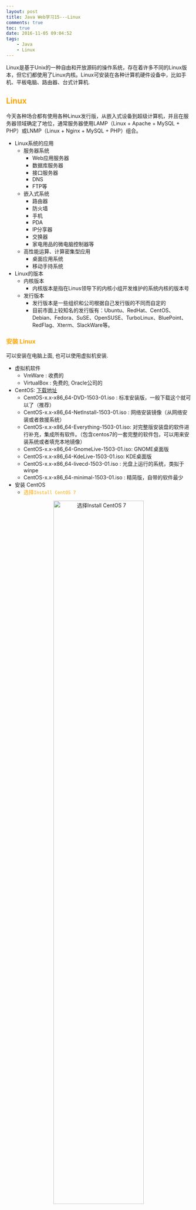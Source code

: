 ```yaml
---
layout: post
title: Java Web学习15---Linux
comments: true
toc: true
date: 2016-11-05 09:04:52
tags:
	- Java
	- Linux
---
```


Linux是基于Unix的一种自由和开放源码的操作系统，存在着许多不同的Linux版本，但它们都使用了Linux内核。Linux可安装在各种计算机硬件设备中，比如手机、平板电脑、路由器、台式计算机.

<!--more-->

## <font color=orange> Linux </font>
 
今天各种场合都有使用各种Linux发行版，从嵌入式设备到超级计算机，并且在服务器领域确定了地位，通常服务器使用LAMP（Linux + Apache + MySQL + PHP）或LNMP（Linux + Nginx + MySQL + PHP）组合。

* Linux系统的应用
	* 服务器系统
		* Web应用服务器
		* 数据库服务器
		* 接口服务器
		* DNS
		* FTP等
	* 嵌入式系统
		* 路由器
		* 防火墙
		* 手机
		* PDA
		* IP分享器
		* 交换器
		* 家电用品的微电脑控制器等
	* 高性能运算、计算密集型应用
		* 桌面应用系统
		* 移动手持系统
* Linux的版本
	* 内核版本
		* 内核版本是指在Linus领导下的内核小组开发维护的系统内核的版本号
	* 发行版本
		* 发行版本是一些组织和公司根据自己发行版的不同而自定的
		* 目前市面上较知名的发行版有：Ubuntu、RedHat、CentOS、Debian、Fedora、SuSE、OpenSUSE、TurboLinux、BluePoint、RedFlag、Xterm、SlackWare等。

### <font color=orange>安装 Linux </font>
可以安装在电脑上面, 也可以使用虚拟机安装.

* 虚拟机软件
	* VmWare	   : 收费的
	* VirtualBox : 免费的, Oracle公司的
* CentOS: [下载地址](https://www.centos.org/download/)
	* CentOS-x.x-x86_64-DVD-1503-01.iso : 标准安装版，一般下载这个就可以了（推荐）
	* CentOS-x.x-x86_64-NetInstall-1503-01.iso : 网络安装镜像（从网络安装或者救援系统）
	* CentOS-x.x-x86_64-Everything-1503-01.iso: 对完整版安装盘的软件进行补充，集成所有软件。（包含centos7的一套完整的软件包，可以用来安装系统或者填充本地镜像）
	* CentOS-x.x-x86_64-GnomeLive-1503-01.iso: GNOME桌面版
	* CentOS-x.x-x86_64-KdeLive-1503-01.iso: KDE桌面版
	* CentOS-x.x-x86_64-livecd-1503-01.iso : 光盘上运行的系统，类拟于winpe
	* CentOS-x.x-x86_64-minimal-1503-01.iso : 精简版，自带的软件最少
* 安装 CentOS
	* <font color=orange>选择`Install CentOS 7`</font>
<center>
<img src="http://oak4eha4y.bkt.clouddn.com/centOS_1.png" alt="选择Install CentOS 7" style="width: 70%; text-align: center; display: block;"/>
</center>
	* <font color=orange>语言选择</font>`中文`----`简体中文(中国)`----`继续`, <font color=red>在此选择的语言会称为操作系统的默认语言</font>
<center>	
<img src="http://oak4eha4y.bkt.clouddn.com/centos_2.png" alt="语言选择" style="width: 70%; text-align: center; display: block;"/>
</center>
<center>
<img src="http://oak4eha4y.bkt.clouddn.com/centos_5.png" alt="主设置界面" style="width: 70%; text-align: center; display: block;"/>
</center>

	* <font color=orange>日期和时间</font>
		* 选择一个计算机物理位置最近的时区, 即使你使用NTP(网络时间协议)也需要选择正确的时区.
		* 可以使用上面的列表来选择, 也可以鼠标选择图中区域来选择
		* 使用网络时间, 首先需要当前系统已经联网, 并且点击后面的设置按钮`添加并标记为使用NTP服务器`
<center>
<img src="http://oak4eha4y.bkt.clouddn.com/centos_3.png" alt="日期和时间" style="width: 70%; text-align: center; display: block;"/>
</center>
<center>
<img src="http://oak4eha4y.bkt.clouddn.com/centos_4.png" alt="设置NTP" style="width: 70%; text-align: center; display: block;"/>
</center>
	* <font color=orange>键盘</font>(K), 添加一个或多个键盘类型作为系统键盘, 第一个位置将作为默认键盘.
<center>
<img src="http://oak4eha4y.bkt.clouddn.com/centos_6.png" alt="键盘设置" style="width: 70%; text-align: center; display: block;"/>
</center>	
	* <font color=orange>语言支持</font>(L), 选择需要安装的额外支持语言	
<center>
<img src="http://oak4eha4y.bkt.clouddn.com/centos_7.png" alt="语言支持" style="width: 70%; text-align: center; display: block;"/>
</center>	
	* <font color=orange>安装源</font>, 选择安装源安装系统的位置
<center>
<img src="http://oak4eha4y.bkt.clouddn.com/centos_8.png" alt="安装源" style="width: 70%; text-align: center; display: block;"/>
</center>	

		* 自动检测安装介质: 使用完整DVD或者USB驱动器启动安装时, 安装程序会检查到它, 并显示在此选项下的基本信息. 点击`验证`以确保适合于安装.
<center>
<img src="http://oak4eha4y.bkt.clouddn.com/centos_9.png" alt="安装源" style="width: 70%; text-align: center; display: block;"/>
</center>	
		* iSO文件: 如果安装程序检测到一个分区的硬盘驱动器挂载的文件系统, 此选项会出现.选择ISO文件,  点击`验证`以确保适合于安装.
		* 在网络上: 从网络上选择下载地址, 可以选择`http://`、`https://`、`ftp://`和`nfs`
	* <font color=orange>软件选择</font>, 选择一个软件包, 默认是`最小安装`
<center>
<img src="http://oak4eha4y.bkt.clouddn.com/centos_10.png" alt="软件选择" style="width: 70%; text-align: center; display: block;"/>
</center>	
	
		* 最小安装: 这个选项只提供运行CentOS 的基本软件包。最小安装为单一目的服务器提供基本需要，并可在这样的安装中最大化性能和安全性
		* 基础设施服务器: 这个选项提供在服务器中使用的CentOS 基本安装，不包含桌面。
		* 文件及打印服务器: 用于企业的文件、打印及存储服务器。
		* 基本网页服务器: 基本系统平台，加上PHP，Web server，还有MySQL和PostgreSQL数据库的客户端，无桌面。
		* 虚拟化主机: 这个选项提供 KVM 和 Virtual Machine Manager 工具以创建用于虚拟机器的主机。
		* 带GUI的服务器: 带有用于操作网络基础设施服务GUI的服务器。
		* GNOME桌面: GNOME是一个非常直观且用户友好的桌面环境。
		* KDE Pasma Workspaces(KDE桌面): 一个高度可配置图形用户界面，其中包括面板、桌面、系统图标以及桌面向导和很多功能强大的KDE应用程序。
		* 开发及生成工作站(Development and Creative Workstation): 这个选项提供在您的CentOS 编译软件所需的工具。
	* <font color=orange>网络和主机名</font>, 本地访问接口由安装程序会自动检测到的接口都列在左侧窗格中。单击列表中的界面显示在右侧的详细信息。要启动或关闭网络接口，将开关在屏幕的右上角为ON或OFF。
		* 主机名可以是完全限定域名（FQDN）格式hostname.domainname或主机名格式 的短主机名.
		* 许多网络有动态主机配置协议（DHCP）服务，它提供自动连接系统与域名。要允许DHCP服务的域名分配给这台机器，只有指定的短主机名.
<center>
<img src="http://oak4eha4y.bkt.clouddn.com/centos_11.png" alt="网络和主机名" style="width: 70%; text-align: center; display: block;"/>
</center>	
		
		* 如果需要手动配置网络
<center>
<img src="http://oak4eha4y.bkt.clouddn.com/centos_12.png" alt="手动配置网络" style="width: 70%; text-align: center; display: block;"/>
</center>				
	* <font color=orange>安装位置</font>
<center>
<img src="http://oak4eha4y.bkt.clouddn.com/centos_13.png" alt="安装位置" style="width: 70%; text-align: center; display: block;"/>
</center>	
	
		* 本地标准磁盘: 本地的硬盘
		* 专用磁盘 & 网络磁盘: 添加额外的专用或网络设备.
		* <font color=red>分区</font>
			* 自动配置分区: 系统自动分区
			* 我想让额外空间可用: 只能在自动配置分区中使用, 但是空间不足, 可以使用这个来释放空间.
<center>
<img src="http://oak4eha4y.bkt.clouddn.com/centos_14.png" alt="我想让额外空间可用" style="width: 70%; text-align: center; display: block;"/>
</center>	

			* <font color=red>我要配置分区</font>: 手动分区
<center>
<img src="http://oak4eha4y.bkt.clouddn.com/centos_17.png" alt="手动分区" style="width: 70%; text-align: center; display: block;"/>
</center>	
				* `/root`: 挂载在/boot中的分区, 包含操作系统内核以及自我引导过程中的文件, 一般是xfs格式的分区, 500M足够大多数用户使用.
				* `/`: 根目录, 默认情况下所有文件都会写入该分区
				* `/var`: 包含了大量应用程序, 同时还保存了临时保存下载的更新软件包
				* `swap`: 被用来支持虚拟内存, 当内存不足时, 数据会写入swap分区, 如果需要安装Oracle, 至少需要3GB
				* `/home`: 用于用户保存系统中的数据,可以在不擦除用户数据的情况下安装或升级CentOS系统.
		* <font color=red>加密</font>, 对`/root`以外的分区进行加密
	* 开始安装
<center>
<img src="http://oak4eha4y.bkt.clouddn.com/centos_15.png" alt="开始安装" style="width: 70%; text-align: center; display: block;"/>
</center>	

		* 安装过程中可以设置root用户密码和创建新用户, 安装的时间取决于选择的软件安装包多少
<center>
<img src="http://oak4eha4y.bkt.clouddn.com/centos_16.png" alt="安装过程中" style="width: 70%; text-align: center; display: block;"/>
</center>	
	* 安装完成后重启, 需要LICENSING
<center>
<img src="http://oak4eha4y.bkt.clouddn.com/centos_18.png" alt="LICENSING" style="width: 70%; text-align: center; display: block;"/>
</center>		
* `ssh 用户名@host`, 例如: `ssh root@1.2.3.4`
* 使用VirtualBox安装虚拟机后, 网络需要选择`桥接网卡`方式, 才能正确获取虚拟机的IP地址
	
### <font color=orange> Linux目录结构 </font>
* bin: 存放二进制可执行文件
* sbin: 存放二进制可执行文件, 只有root才能访问
* <font color=red>etc</font>: 存放系统配置文件
* <font color=red>usr</font>: 用于存放系统共享的系统资源
* <font color=red>home</font>: 存放用户文件的根目录(普通用户)
* <font color=red>root</font>: 超级用户目录(root管理员的home目录在root中)
* dev: 用于存放设备文件
* lib: 存放跟文件系统中的程序运行所需要的共享库以及内科模块
* mnt: 系统管理员安装临时文件系统的安装点
* boot: 存放用于系统引导时使用的各种文件
* tmp: 用于存放各种临时文件
* var: 用于存放运行时需要改变数据的文件

### <font color=orange> Linux常用命令 </font>
* <font color=red>命令使用帮助, 对于不会使用的命令使用下面</font>
	* 方式1: 使用`命令 --help`查看, 例如: `ls --help`
	* 方式2: 使用`man 命令`查看, 例如: `man ls`
		* 退出帮助目录: `q`
* <font color=red>切换目录命令: cd</font>
	* `cd ..`: 切换到上一层目录
	* `cd /`: 切换到系统根目录
	* `cd ~`: 切换到用户主目录
	* `cd -`: 切换到上一个所在目录
* <font color=red>创建目录命令: mkdir</font>
	* `mkdir iOS`: 在当前目录下创建iOS目录
	* `mkdir -p iOS/Apps`: 级联创建iOS以及Apps目录
* <font color=red>删除目录命令: rmdir</font>
	* `rmdir iOS`: 删除iOS目录
	* `rmdir -p iOS/Apps`: 可以迭代删除, 不为空的目录会先删除里面的目录
* <font color=red>列出文件列表命令: ls</font>
	* `ls`: 显示文件夹或文件
	* `ls -a`: Linux系统以`.`开头的文件都是隐藏文件, 该命令会显示隐藏文件
	* `ls -l`: 也可以简写为`ll`, 以列表的形式展示文件或文件夹(显示较多信息) 
		* `ls -lh`或`ll -h`: 友好的方式显示文件(文件大小会使用k、m、g方式显示)
* <font color=red>浏览文件</font>
	* cat: 显示文件的所有内容, 文件太大不推荐使用
	* more: 分页显示文件内容
		* enter: 下一行
		* 空格: 下一页(到底了会自动退出)
	* less: 分页显示文件内容
		* 上下键: 可以查看内容
		* q: 退出
	* <font color=red>tail</font>: 查看文件的后面内容
		* `tail -20 文件路径`: 查看该文件最后20行内容
		* `tail -f 文件路径`: 动态查看内容
			* 通过`ctrl + c`结束
* <font color=red>查看ip地址</font>
	* `ifconfig`: 可以查看ip地址等 
	* `ip addr`: 可以查看ip地址等 
* <font color=red>下载</font>
	* `wget 下载地址`: 下载文件
* <font color=red>显示当前所在目录</font>
	* `pwd`: 显示当前所在目录
* <font color=red>文件操作</font>
	* `touch 文件名`: 创建一个空白的文件
	* `cp 文件 目录/文件名`: 复制文件
	* `mv 文件 目录/文件名`: 移动文件(重命名)
	* `rm 文件名/文件夹`: 删除文件或文件夹
		* 默认会有提示框, 是否删除
		* `rm -f 文件名/文件夹`: 不会出现确认框
		* `rm -r 文件/目录`: 带询问的递归删除
		* `rm -rf 文件/目录`(危险): 不带询问的递归删除
* <font color=red>打包或解压</font>
tar命令位于/bin目录下，它能够将用户所指定的文件或目录打包成一个文件，但不做压缩。一般Linux上常用的压缩方式是选用tar将许多文件打包成一个文件，再以gzip压缩命令压缩成xxx.tar.gz(或称为xxx.tgz)的文件。
	* 常用参数：
		* -c：创建一个新tar文件
		* -v：显示运行过程的信息
		* -f：指定文件名
		* -z：调用gzip压缩命令进行压缩
		* -t：查看压缩文件的内容
		* -x：解开tar文件
	* 常用组合
		* -cvf: 打包一个文件, 并指定tar包名
		* -zcvf: 打包并压缩tar包, 格式是gzip
			* `tar -zcvf App.tar.gz 文件/文件路径`: 路径可以有多个, 中间使用空格隔开
		* -xvf: 解开tar文件
			* `tar -xvf App.tar.gz [-C 路径]`: 如果没有路径, 默认是当前文件夹
* <font color=red>查找符合条件的字符串</font>
	* `grep 字符串 文件名`: 在文件中查找符合条件的字符串
	* 常见参数
		* `--color`: 高亮显示
		* `-A行数`: 后面显示多少行
		* `-B行数`: 前面显示多少行
	* `grep url yum.conf --color -A4`: 在文件中查找符合条件的字符串, 高亮显示, 后面显示4行
* 防火墙
	* 永久开启8080端口: firewall-cmd --add-port=8080/tcp --zone=public --permanent
	* 查询所有已经开启的端口: firewall-cmd --zone=public --list-ports
	* 移除8080端口:firewall-cmd --permanent --zone=public --remove-port=8080/tcp
	* 刷新防火墙使设置生效: firewall-cmd --reload
	* 重启防火墙: sudo systemctl restart firewalld
	
### <font color=orange> Vi和Vim编辑器 </font>
在Linux下一般使用vi编辑器来编辑文件。vi既可以查看文件也可以编辑文件。默认系统没有安装 VIM ，你可以自己安装,<font color=red>在终端以root身份输入`yum install -y vim`等待安装完成即可</font>.
* 三种模式：
	* 命令行
		* 切换到命令行模式: `ESC`键
	* 插入模式
		* 切换到命令行模式: `i`、`o`、`a`键
		* `i`:  在当前位置生前插入
    	* `I`:  在当前行首插入
    	* `a`:  在当前位置后插入
    	* `A`:  在当前行尾插入
    	* `o`:  在当前行之后插入一行
    	* `O`:  在当前行之前插入一行
	* 底行模式, 需要先切换到命令行模式
		* 切换到底行模式: `:`键
* vim常用命令
	* 打开文件：`vim file名`
	* 退出：`esc`,然后 `:q`
	* 修改文件：输入`i`进入插入模式
	* 保存并退出：`esc`, 然后 `:wq`
	* 不保存退出：`esc`, 然后 `:q!`
	* 强制退出: `:q!`或`:wq!`
* 快捷键
	* `dd`: 快速删除一行
	* `R`: 替换
	* `yy`: 复制一行
	* `p`: 粘贴
	
### <font color=orange> 重定向输出`>`和`>>` </font>
* `>`: 重定向输出, 覆盖原有功能
* `>>`: 重定向输出, 追加在内容后面
* 例如: `ifconfig > 3.txt`, 把内容输出到3.txt中

### <font color=orange> 命令执行控制&& </font>
命令之间使用 && 连接，实现逻辑与的功能。
 
* 只有在 && 左边的命令返回真（命令返回值 $? == 0），&& 右边的命令才会被执行。 
* 只要有一个命令返回假（命令返回值 $? == 1），后面的命令就不会被执行。
* 例如: `mkdir test && cd test`

### <font color=orange> 管道 | </font>
管道是Linux命令中重要的一个概念，其作用是<font color=red>将一个命令的输出用作另一个命令的输入</font>。
* 例如: `ifconfig | grep 192.168 -color`, 在ifconfig结果中查找`192.168`
* 查找java相关的进程: `ps -ef | grep java`
* 查找和3306相关的信息: `ps -ef | grep 3306`

### <font color=orange> 网络通讯命令 </font>
* `ifconfig`: 显示或设置网络设备。如果该命令不存在: 运行`yum -y install net-tools`
	* `ifconfig`: 显示网络设备
	* `ifconfig eth0 up`: 启用eth0网卡
	* `ifconfig eth0 down`:  停用eth0网卡
* `ping ip地址或网址`:  探测网络是否通畅。
	* 参数
		* `-c数量`: ping多少次
	* `ping 192.168.1.1 -c10`: ping地址192.168.1.1, 10次
* `netstat`:  查看网络端口。
	* `netstat -an | grep 3306`: 查询3306端口占用情况

### <font color=orange> 加密相关命令 </font>
* md5sum: 查看文件的md5值
	* `md5sum 文件名`: 文件的md5值
	* `md5sum 文件名 > md5.txt`: 获取md5值并写到md5.txt中
* sha1sum: 查看文件的sha1值
	* `sha1sum 文件名`: 文件的sha1值
	* `sha1sum 文件名 > sha1.txt`: 获取sha1值并写到sha1.txt中

### <font color=orange> 系统管理命令 </font>
* date: 显示或设置系统时间
	* `date`:  显示当前系统时间
	* `date -s “2014-01-01 10:10:10“`:  设置系统时间
* `df`: 显示磁盘信息
	* `df –h`:  友好显示大小
* `free`:  显示内存状态
	* `free –m`:  以mb单位显示内存组昂头
* `fdisk -l`: 硬盘使用情况
* `top`:  显示/管理执行中的程序
* `clear`:  清屏幕
* `ps`:  正在运行的某个进程的状态
	* `ps –ef`:  查看所有进程
	* `ps –ef | grep ssh`:  查找某一进程
* `kill`: 杀掉某一进程
	* `kill 2868`:  杀掉pid为2868的进程
	* `kill -9 2868`:  强制杀死进程
* `du`:  显示目录或文件的大小。
	* `du –h`: 显示当前目录的大小
* `who`:  显示目前登入系统的用户信息。
* `hostname`:  查看当前主机名
	* 修改主机名: `vi /etc/sysconfig/network`
* `uname`:  显示系统信息。
	* `uname -a`:  显示本机详细信息。
		* 依次为：内核名称(类别)，主机名，内核版本号，内核版本，内核编译日期，硬件名，处理器类型，硬件平台类型，操作系统名称

### <font color=orange> 用户管理 </font>
* 添加用户
	* `useradd test`:  添加test用户
	* `useradd test -d /home/t1`:  指定用户home目录
* 设置密码
	* `passwd test`: 为test用户设置密码
* 删除用户
	* `userdel test`: 只删除用户, 不删除home里面的目录
	* `userdel -r test`:  删除用户, home目录也会删除
* 切换用户
	* `su - 用户名`: 常用方法, 用户环境也会切换到该用户
	* `ssh -l 用户名 -p 端口 主机ip地址`
* 查看用户信息
	* `id 用户名`: 查看用户信息等
* 将现有用户添加到另外一个组里面, 不改变之前的组, -a是append, 就是将用户添加到新用户组中而不必离开原有的其他用户组
	* `usermod -a -g 组名 用户名`
* 更改用户的主要用户组
	* `usermod -g 组名 用户名`
* 将用户从组里面删除, 前提是该组不上用户的主要组
	* `gpasswd -d user名 group名`
### <font color=orange> 用户组管理 </font>
* 创建组
	* `groupadd 组名`: 添加组
* 用户添加组
	* `useradd 用户名 -g 组名`: 添加用户并设置组
	* 当在创建一个新用户user时，若没有指定他所属于的组，就建立一个和该用户同名的私有组
* 删除组
	* `groupdel 组名`: 如果组里面有用户, 无法删除

## <font color=orange> 文件权限 </font>
Linux系统文件的权限由文件类型(第一个字符)、属主权限(第二个到第四个)、属组权限(第五个到第七个)和其他用户权限(第八个到第十个)组成.如`-rwxr--r--`.
* 权限rwx-
	* `r`: 读权限, 值对应4
	* `w`: 写权限, 值对应2
	* `x`: 可执行权限, 值对应1
	* `-`: 没有相关权限
* 文件类型
	* <font color=red>`-`: 普通文件</font>
	* <font color=red> `d`: 目录</font>
	* `l`: 符号链接
* 文件权限管理
	* `chmod`:  变更文件或目录的权限, 前提是该文件/文件夹属于当前用户
		* `chmod 755 a.txt`: 更改权限 
		* `chmod u=rwx,g=rx,o=rx a.txt`: 更改当前用户、组和其他用户的权限
		* `chmod 000 a.txt`: 所有用户都没权限
		* `chmod 777 a.txt`: 所有用户读写执行权限
	* `chown`:  变更文件或目录改文件所属用户和组
		* `chown 用户名:组名 a.txt`: 变更当前的目录或文件的所属用户和组
		* `chown -R 用户名:组名 dir`: 变更目录中的所有的子目录及文件的所属用户和组
